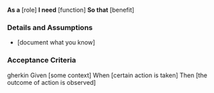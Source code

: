 **As a** [role]
**I need** [function]
**So that** [benefit]

### Details and Assumptions

  * [document what you know]

### Acceptance Criteria

gherkin
  Given [some context]
  When [certain action is taken]
  Then [the outcome of action is observed]
